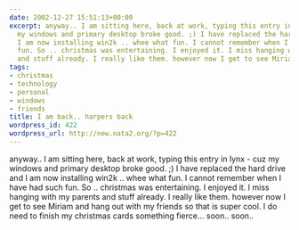 ```yaml
---
date: 2002-12-27 15:51:13+00:00
excerpt: anyway.. I am sitting here, back at work, typing this entry in lynx - cuz
  my windows and primary desktop broke good. ;) I have replaced the hard drive and
  I am now installing win2k .. whee what fun. I cannot remember when I have had such
  fun. So .. christmas was entertaining. I enjoyed it. I miss hanging with my parents
  and stuff already. I really like them. however now I get to see Miriam and ha...
tags:
- christmas
- technology
- personal
- windows
- friends
title: I am back.. harpers back
wordpress_id: 422
wordpress_url: http://new.nata2.org/?p=422
---
```


anyway.. I am sitting here, back at work, typing this entry in lynx - cuz my windows and primary desktop broke good. ;) I have replaced the hard drive and I am now installing win2k .. whee what fun. I cannot remember when I have had such fun. So .. christmas was entertaining. I enjoyed it. I miss hanging with my parents and stuff already. I really like them. however now I get to see Miriam and hang out with my friends so that is super cool. I do need to finish my christmas cards something fierce... soon.. soon..